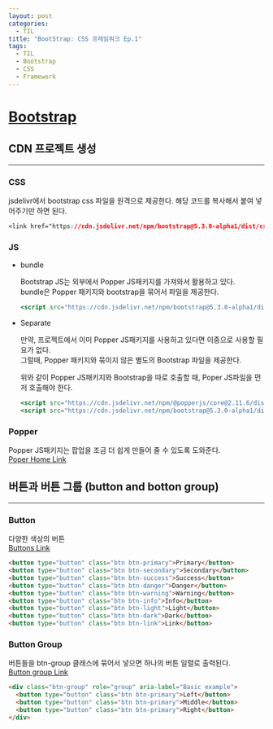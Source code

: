 ```yaml
---
layout: post
categories:
  - TIL
title: "BootStrap: CSS 프레임워크 Ep.1"
tags:
  - TIL
  - Bootstrap
  - CSS
  - Framework
---
```

# [Bootstrap](https://getbootstrap.com/)

## __CDN 프로젝트 생성__
---

### __CSS__
jsdelivr에서 bootstrap css 파일을 원격으로 제공한다.
해당 코드를 복사해서 붙여 넣어주기만 하면 된다.

```css
<link href="https://cdn.jsdelivr.net/npm/bootstrap@5.3.0-alpha1/dist/css/bootstrap.min.css" rel="stylesheet" integrity="sha384-GLhlTQ8iRABdZLl6O3oVMWSktQOp6b7In1Zl3/Jr59b6EGGoI1aFkw7cmDA6j6gD" crossorigin="anonymous">
```

### __JS__
- bundle
  
  Bootstrap JS는 외부에서 Popper JS패키지를 가져와서 활용하고 있다.  
  bundle은 Popper 패키지와 bootstrap을 묶어서 파일을 제공한다.
  ```jsx
  <script src="https://cdn.jsdelivr.net/npm/bootstrap@5.3.0-alpha1/dist/js/bootstrap.bundle.min.js" integrity="sha384-w76AqPfDkMBDXo30jS1Sgez6pr3x5MlQ1ZAGC+nuZB+EYdgRZgiwxhTBTkF7CXvN" crossorigin="anonymous"></script>
  ```
    
- Separate
  
  만약, 프로젝트에서 이미 Popper JS패키지를 사용하고 있다면 이중으로 사용할 필요가 없다.   
  그럴때, Popper 패키지와 묶이지 않은 별도의 Bootstrap 파일을 제공한다.
  
  위와 같이 Popper JS패키지와 Bootstrap을 따로 호출할 때, Poper JS파일을 먼저 호출해야 한다.
  ```jsx
  <script src="https://cdn.jsdelivr.net/npm/@popperjs/core@2.11.6/dist/umd/popper.min.js" integrity="sha384-oBqDVmMz9ATKxIep9tiCxS/Z9fNfEXiDAYTujMAeBAsjFuCZSmKbSSUnQlmh/jp3" crossorigin="anonymous"></script>
  <script src="https://cdn.jsdelivr.net/npm/bootstrap@5.3.0-alpha1/dist/js/bootstrap.min.js" integrity="sha384-mQ93GR66B00ZXjt0YO5KlohRA5SY2XofN4zfuZxLkoj1gXtW8ANNCe9d5Y3eG5eD" crossorigin="anonymous"></script>
  ```

### __Popper__
Popper JS패키지는 팝업을 조금 더 쉽게 만들어 줄 수 있도록 도와준다.  
[Poper Home Link](https://popper.js.org/)

## __버튼과 버튼 그룹 (button and botton group)__
---

### __Button__
다양한 색상의 버튼  
[Buttons Link](https://getbootstrap.com/docs/5.3/components/buttons/)
```html
<button type="button" class="btn btn-primary">Primary</button>
<button type="button" class="btn btn-secondary">Secondary</button>
<button type="button" class="btn btn-success">Success</button>
<button type="button" class="btn btn-danger">Danger</button>
<button type="button" class="btn btn-warning">Warning</button>
<button type="button" class="btn btn-info">Info</button>
<button type="button" class="btn btn-light">Light</button>
<button type="button" class="btn btn-dark">Dark</button>
<button type="button" class="btn btn-link">Link</button>
```

### __Button Group__
버튼들을 btn-group 클래스에 묶어서 넣으면 하나의 버튼 일렬로 출력된다.  
[Button group Link](https://getbootstrap.com/docs/5.3/components/button-group/)
```html
<div class="btn-group" role="group" aria-label="Basic example">
  <button type="button" class="btn btn-primary">Left</button>
  <button type="button" class="btn btn-primary">Middle</button>
  <button type="button" class="btn btn-primary">Right</button>
</div>
```
